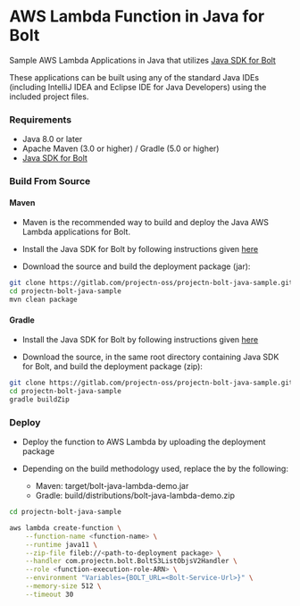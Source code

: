 # AWS Lambda Function in Java for Bolt

Sample AWS Lambda Applications in Java that utilizes [Java SDK for Bolt](https://gitlab.com/projectn-oss/projectn-bolt-java)

These applications can be built using any of the standard Java IDEs 
(including IntelliJ IDEA and Eclipse IDE for Java Developers) using the included project files.

### Requirements

- Java 8.0 or later
- Apache Maven (3.0 or higher) / Gradle (5.0 or higher)
- [Java SDK for Bolt](https://gitlab.com/projectn-oss/projectn-bolt-java)

### Build From Source

#### Maven
* Maven is the recommended way to build and deploy the Java AWS Lambda applications for Bolt.

* Install the Java SDK for Bolt by following instructions given [here](https://gitlab.com/projectn-oss/projectn-bolt-java-sample#maven)

* Download the source and build the deployment package (jar):

```bash
git clone https://gitlab.com/projectn-oss/projectn-bolt-java-sample.git
cd projectn-bolt-java-sample
mvn clean package
```

#### Gradle
* Install the Java SDK for Bolt by following instructions given [here](https://gitlab.com/projectn-oss/projectn-bolt-java-sample#gradle)

* Download the source, in the same root directory containing Java SDK for Bolt, and build the deployment package (zip):

```bash
git clone https://gitlab.com/projectn-oss/projectn-bolt-java-sample.git
cd projectn-bolt-java-sample
gradle buildZip
```

### Deploy

* Deploy the function to AWS Lambda by uploading the deployment package 

* Depending on the build methodology used, replace the <path-to-deployment package> by the following:
  * Maven: target/bolt-java-lambda-demo.jar
  * Gradle: build/distributions/bolt-java-lambda-demo.zip

```bash
cd projectn-bolt-java-sample

aws lambda create-function \
    --function-name <function-name> \
    --runtime java11 \
    --zip-file fileb://<path-to-deployment package> \
    --handler com.projectn.bolt.BoltS3ListObjsV2Handler \
    --role <function-execution-role-ARN> \
    --environment "Variables={BOLT_URL=<Bolt-Service-Url>}" \
    --memory-size 512 \
    --timeout 30
```